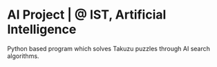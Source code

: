 # AI Project | @ IST, Artificial Intelligence
Python based program which solves Takuzu puzzles through AI search algorithms.
